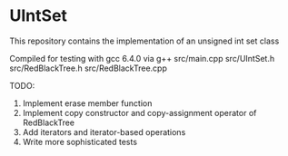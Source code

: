 # UIntSet
This repository contains the implementation of an unsigned int set class

Compiled for testing with gcc 6.4.0 via g++ src/main.cpp src/UIntSet.h src/RedBlackTree.h src/RedBlackTree.cpp

TODO:
1) Implement erase member function
2) Implement copy constructor and copy-assignment operator of RedBlackTree
3) Add iterators and iterator-based operations
4) Write more sophisticated tests

